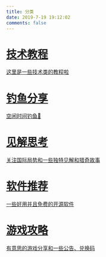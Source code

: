```yaml
---
title: 分类
date: 2019-7-19 19:12:02
comments: false
---
```


<style>
  #libCategories .card-wrap:hover .card-info:after {
    width: 300%;
  }
</style>
<link rel="stylesheet" type="text/css" href="https://npm.elemecdn.com/js-heo@1.0.11/3dCard/no3d.css">

<div id='libCategories'>
<div id="lib-cards" class="container">

<a href='javascript:void(0);' onClick='pjax.loadUrl("/categories/技术教程/")'>
<card data-image="https://ghtpdl.20010501.xyz/tptp/83220f0a-8bd4-4239-8b7e-f828d1a9a980.png">
<h1 slot="header">技术教程</h1>
<p slot="content">这里是一些技术类的教程啦</p>
</card>
</a>

<a href='javascript:void(0);' onClick='pjax.loadUrl("/categories/钓鱼分享/")'>
  <card data-image="https://ghtpdl.20010501.xyz/tptp/b4cbda47-0867-4091-9965-d512f4ca8efd.png">
    <h1 slot="header">钓鱼分享</h1>
    <p slot="content">空闲时间钓鱼🎣</p>
  </card>
</a>

<a href='javascript:void(0);' onClick='pjax.loadUrl("/categories/见解思考/")'>
  <card data-image="https://ghtpdl.20010501.xyz/tptp/d6c90372-59e5-4a21-902e-877b7065d876.png">
    <h1 slot="header">见解思考</h1>
    <p slot="content">关注国际局势和一些独特见解和猎奇故事</p>
  </card>
</a>

<a href='javascript:void(0);' onClick='pjax.loadUrl("/categories/软件推荐/")'>
  <card data-image="https://ghtpdl.20010501.xyz/tptp/f3bb6f4c-7ca4-483f-bb25-1404c1895643.png">
    <h1 slot="header">软件推荐</h1>
    <p slot="content">一些好用并且免费的开源软件</p>
  </card>
</a>

<a href='javascript:void(0);' onClick='pjax.loadUrl("/categories/游戏攻略/")'>
  <card data-image="https://ghtpdl.20010501.xyz/tptp/aef9049e-3775-41b7-864a-5edb7c5d9499.png">
    <h1 slot="header">游戏攻略</h1>
    <p slot="content">有意思的游戏分享和一些公告、兑换码</p>
  </card>
</a>

</div>
</div>

<script src='https://lf6-cdn-tos.bytecdntp.com/cdn/expire-1-M/vue/2.6.14/vue.min.js' data-pjax></script>

<script type="text/javascript" src="https://npm.elemecdn.com/anzhiyu-theme-static@1.0.7/no3d/no3d.js" data-pjax></script>